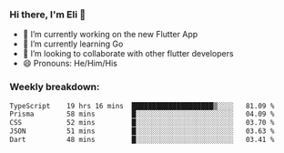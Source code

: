 ### Hi there, I'm Eli 👋
- 🔭 I’m currently working on the new Flutter App
- 🌱 I’m currently learning Go
- 🦄 I’m looking to collaborate with other flutter developers
- 😄 Pronouns: He/Him/His

### Weekly breakdown:
<!--START_SECTION:waka-->

```txt
TypeScript    19 hrs 16 mins  ████████████████████▒░░░░   81.09 %
Prisma        58 mins         █░░░░░░░░░░░░░░░░░░░░░░░░   04.09 %
CSS           52 mins         █░░░░░░░░░░░░░░░░░░░░░░░░   03.70 %
JSON          51 mins         █░░░░░░░░░░░░░░░░░░░░░░░░   03.63 %
Dart          48 mins         █░░░░░░░░░░░░░░░░░░░░░░░░   03.41 %
```

<!--END_SECTION:waka-->
